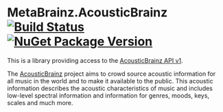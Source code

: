 # MetaBrainz.AcousticBrainz [![Build Status][CI-S]][CI-L] [![NuGet Package Version][NuGet-S]][NuGet-L]

This is a library providing access to the
[AcousticBrainz API v1][api-reference].

The [AcousticBrainz][home] project aims to crowd source acoustic
information for all music in the world and to make it available to the
public. This acoustic information describes the acoustic characteristics
of music and includes low-level spectral information and information for
genres, moods, keys, scales and much more.

[CI-S]: https://github.com/Zastai/MetaBrainz.AcousticBrainz/actions/workflows/build.yml/badge.svg
[CI-L]: https://github.com/Zastai/MetaBrainz.AcousticBrainz/actions/workflows/build.yml

[NuGet-S]: https://img.shields.io/nuget/v/MetaBrainz.AcousticBrainz
[NuGet-L]: https://www.nuget.org/packages/MetaBrainz.AcousticBrainz

[home]: https://acousticbrainz.org/
[api-reference]: https://acousticbrainz.readthedocs.io/api.html
